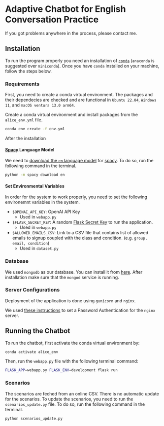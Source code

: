 # Adaptive Chatbot for English Conversation Practice

If you got problems anywhere in the process, please contact me.

## Installation

To run the program properly you need an installation of [`conda`](https://www.anaconda.com/) (`anaconda` is suggested over `miniconda`). Once you have `conda` installed on your machine, follow the steps below.

### Requirements

First, you need to create a conda virtual environment. The packages and their dependecies are checked and are functional in `Ubuntu 22.04`, `Windows 11`, and `macOS ventura 13.0 arm64`.

Create a conda virtual environment and install packages from the `alice_env.yml` file.

```bash
conda env create -f env.yml
```

After the installation

#### **[Spacy](https://spacy.io/) Language Model**

We need to [download the `en` language model](https://spacy.io/api/cli#download) for [spacy](https://spacy.io/). To do so, run the following command in the terminal.

```bash
python -m spacy download en
```

#### Set Environmental Variables

In order for the system to work properly, you need to set the following environemnt variables in the system.

- `$OPENAI_API_KEY`: OpenAI API Key
    - Used in `webapp.py`
- `$FLASK_SECRET_KEY`: A random [Flask Secret Key](https://flask.palletsprojects.com/en/2.2.x/api/?highlight=secret%20key#flask.Flask.secret_key) to run the application.
    - Used in `webapp.py`
- `$ALLOWED_EMAILS_CSV`: Link to a CSV file that contains list of allowed emails to signup coupled with the class and condition. (e.g. `group, email, condition`)
    - Used in `dataset.py`

### Database

We used `mongodb` as our database. You can install it from [here](https://www.mongodb.com/try/download/community). After installation make sure that the `mongod` service is running.

### Server Configurations

Deployment of the application is done using `gunicorn` and `nginx`.

We used [these instructions](https://www.digitalocean.com/community/tutorials/how-to-set-up-password-authentication-with-nginx-on-ubuntu-22-04) to set a Password Authentication for the `nginx` server.

## Running the Chatbot

To run the chatbot, first activate the conda virtual environment by:

```bash
conda activate alice_env
```

Then, run the `webapp.py` file with the following terminal command:

```bash
FLASK_APP=webapp.py FLASK_ENV=development flask run
```

### Scenarios

The scenarios are feched from an online CSV. There is no automatic update for the scenarios. To update the scenarios, you need to run the `scenarios_update.py` file. To do so, run the following command in the terminal.

```bash
python scenarios_update.py
```

